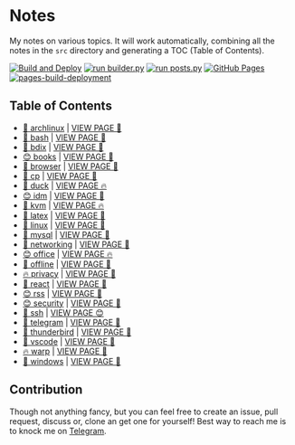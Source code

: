 # Notes

My notes on various topics. It will work automatically, combining all the notes in the `src` directory and generating a TOC (Table of Contents).

[![Build and Deploy](https://github.com/SharafatKarim/notes/actions/workflows/action.yml/badge.svg)](https://github.com/SharafatKarim/notes/actions/workflows/action.yml)
[![run builder.py](https://github.com/SharafatKarim/notes/actions/workflows/action.yml/badge.svg)](https://github.com/SharafatKarim/notes/actions/workflows/action.yml)
[![run posts.py](https://github.com/SharafatKarim/notes/actions/workflows/posts.yml/badge.svg)](https://github.com/SharafatKarim/notes/actions/workflows/posts.yml)
[![GitHub Pages](https://github.com/SharafatKarim/notes/actions/workflows/gh-pages.yml/badge.svg)](https://github.com/SharafatKarim/notes/actions/workflows/gh-pages.yml)
[![pages-build-deployment](https://github.com/SharafatKarim/notes/actions/workflows/pages/pages-build-deployment/badge.svg)](https://github.com/SharafatKarim/notes/actions/workflows/pages/pages-build-deployment)


## Table of Contents

- [🎸 archlinux](src/archlinux.md) | <a href='https://sharafat.is-a.dev/notes/archlinux' target='_blank'>VIEW PAGE 🌈</a>
- [🎉 bash](src/bash.md) | <a href='https://sharafat.is-a.dev/notes/bash' target='_blank'>VIEW PAGE 🚀</a>
- [🌟 bdix](src/bdix.md) | <a href='https://sharafat.is-a.dev/notes/bdix' target='_blank'>VIEW PAGE 👾</a>
- [😊 books](src/books.md) | <a href='https://sharafat.is-a.dev/notes/books' target='_blank'>VIEW PAGE 🍕</a>
- [🚀 browser](src/browser.md) | <a href='https://sharafat.is-a.dev/notes/browser' target='_blank'>VIEW PAGE 🚀</a>
- [🤖 cp](src/cp.md) | <a href='https://sharafat.is-a.dev/notes/cp' target='_blank'>VIEW PAGE 🚀</a>
- [🚀 duck](src/duck.md) | <a href='https://sharafat.is-a.dev/notes/duck' target='_blank'>VIEW PAGE 🔥</a>
- [😊 idm](src/idm.md) | <a href='https://sharafat.is-a.dev/notes/idm' target='_blank'>VIEW PAGE 🤖</a>
- [🌈 kvm](src/kvm.md) | <a href='https://sharafat.is-a.dev/notes/kvm' target='_blank'>VIEW PAGE 🔥</a>
- [🎸 latex](src/latex.md) | <a href='https://sharafat.is-a.dev/notes/latex' target='_blank'>VIEW PAGE 🌟</a>
- [👾 linux](src/linux.md) | <a href='https://sharafat.is-a.dev/notes/linux' target='_blank'>VIEW PAGE 🍕</a>
- [🤖 mysql](src/mysql.md) | <a href='https://sharafat.is-a.dev/notes/mysql' target='_blank'>VIEW PAGE 🍕</a>
- [🎸 networking](src/networking.md) | <a href='https://sharafat.is-a.dev/notes/networking' target='_blank'>VIEW PAGE 🎉</a>
- [😊 office](src/office.md) | <a href='https://sharafat.is-a.dev/notes/office' target='_blank'>VIEW PAGE 🔥</a>
- [🚀 offline](src/offline.md) | <a href='https://sharafat.is-a.dev/notes/offline' target='_blank'>VIEW PAGE 🚀</a>
- [🔥 privacy](src/privacy.md) | <a href='https://sharafat.is-a.dev/notes/privacy' target='_blank'>VIEW PAGE 🤖</a>
- [🎉 react](src/react.md) | <a href='https://sharafat.is-a.dev/notes/react' target='_blank'>VIEW PAGE 🍕</a>
- [😊 rss](src/rss.md) | <a href='https://sharafat.is-a.dev/notes/rss' target='_blank'>VIEW PAGE 🌈</a>
- [😊 security](src/security.md) | <a href='https://sharafat.is-a.dev/notes/security' target='_blank'>VIEW PAGE 🌟</a>
- [🎸 ssh](src/ssh.md) | <a href='https://sharafat.is-a.dev/notes/ssh' target='_blank'>VIEW PAGE 😊</a>
- [🎉 telegram](src/telegram.md) | <a href='https://sharafat.is-a.dev/notes/telegram' target='_blank'>VIEW PAGE 🚀</a>
- [🌈 thunderbird](src/thunderbird.md) | <a href='https://sharafat.is-a.dev/notes/thunderbird' target='_blank'>VIEW PAGE 🤖</a>
- [🚀 vscode](src/vscode.md) | <a href='https://sharafat.is-a.dev/notes/vscode' target='_blank'>VIEW PAGE 🌈</a>
- [🔥 warp](src/warp.md) | <a href='https://sharafat.is-a.dev/notes/warp' target='_blank'>VIEW PAGE 🤖</a>
- [🎉 windows](src/windows.md) | <a href='https://sharafat.is-a.dev/notes/windows' target='_blank'>VIEW PAGE 🍕</a>

## Contribution

Though not anything fancy, but you can feel free to create an issue, pull request, discuss or, clone an get one for yourself!
Best way to reach me is to knock me on [Telegram](https://t.me/SharafatKarim).

